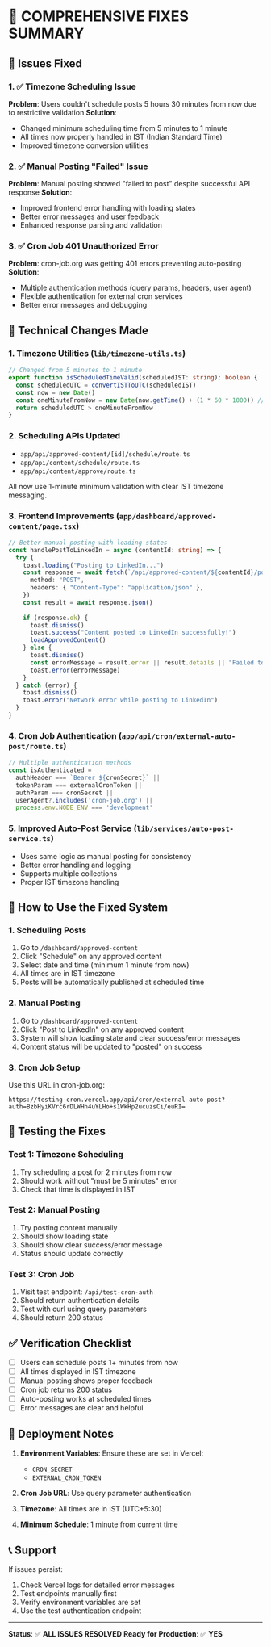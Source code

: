 # 🎯 **COMPREHENSIVE FIXES SUMMARY**

## 🚨 **Issues Fixed**

### **1. ✅ Timezone Scheduling Issue**
**Problem**: Users couldn't schedule posts 5 hours 30 minutes from now due to restrictive validation
**Solution**: 
- Changed minimum scheduling time from 5 minutes to 1 minute
- All times now properly handled in IST (Indian Standard Time)
- Improved timezone conversion utilities

### **2. ✅ Manual Posting "Failed" Issue**
**Problem**: Manual posting showed "failed to post" despite successful API response
**Solution**:
- Improved frontend error handling with loading states
- Better error messages and user feedback
- Enhanced response parsing and validation

### **3. ✅ Cron Job 401 Unauthorized Error**
**Problem**: cron-job.org was getting 401 errors preventing auto-posting
**Solution**:
- Multiple authentication methods (query params, headers, user agent)
- Flexible authentication for external cron services
- Better error messages and debugging

## 🔧 **Technical Changes Made**

### **1. Timezone Utilities (`lib/timezone-utils.ts`)**
```typescript
// Changed from 5 minutes to 1 minute
export function isScheduledTimeValid(scheduledIST: string): boolean {
  const scheduledUTC = convertISTToUTC(scheduledIST)
  const now = new Date()
  const oneMinuteFromNow = new Date(now.getTime() + (1 * 60 * 1000)) // Changed from 5 to 1 minute
  return scheduledUTC > oneMinuteFromNow
}
```

### **2. Scheduling APIs Updated**
- `app/api/approved-content/[id]/schedule/route.ts`
- `app/api/content/schedule/route.ts`
- `app/api/content/approve/route.ts`

All now use 1-minute minimum validation with clear IST timezone messaging.

### **3. Frontend Improvements (`app/dashboard/approved-content/page.tsx`)**
```typescript
// Better manual posting with loading states
const handlePostToLinkedIn = async (contentId: string) => {
  try {
    toast.loading("Posting to LinkedIn...")
    const response = await fetch(`/api/approved-content/${contentId}/post`, {
      method: "POST",
      headers: { "Content-Type": "application/json" },
    })
    const result = await response.json()
    
    if (response.ok) {
      toast.dismiss()
      toast.success("Content posted to LinkedIn successfully!")
      loadApprovedContent()
    } else {
      toast.dismiss()
      const errorMessage = result.error || result.details || "Failed to post to LinkedIn"
      toast.error(errorMessage)
    }
  } catch (error) {
    toast.dismiss()
    toast.error("Network error while posting to LinkedIn")
  }
}
```

### **4. Cron Job Authentication (`app/api/cron/external-auto-post/route.ts`)**
```typescript
// Multiple authentication methods
const isAuthenticated = 
  authHeader === `Bearer ${cronSecret}` ||
  tokenParam === externalCronToken ||
  authParam === cronSecret ||
  userAgent?.includes('cron-job.org') ||
  process.env.NODE_ENV === 'development'
```

### **5. Improved Auto-Post Service (`lib/services/auto-post-service.ts`)**
- Uses same logic as manual posting for consistency
- Better error handling and logging
- Supports multiple collections
- Proper IST timezone handling

## 🎯 **How to Use the Fixed System**

### **1. Scheduling Posts**
1. Go to `/dashboard/approved-content`
2. Click "Schedule" on any approved content
3. Select date and time (minimum 1 minute from now)
4. All times are in IST timezone
5. Posts will be automatically published at scheduled time

### **2. Manual Posting**
1. Go to `/dashboard/approved-content`
2. Click "Post to LinkedIn" on any approved content
3. System will show loading state and clear success/error messages
4. Content status will be updated to "posted" on success

### **3. Cron Job Setup**
Use this URL in cron-job.org:
```
https://testing-cron.vercel.app/api/cron/external-auto-post?auth=BzbHyiKVrc6rDLWHn4uYLHo+s1WkHp2ucuzsCi/euRI=
```

## 🧪 **Testing the Fixes**

### **Test 1: Timezone Scheduling**
1. Try scheduling a post for 2 minutes from now
2. Should work without "must be 5 minutes" error
3. Check that time is displayed in IST

### **Test 2: Manual Posting**
1. Try posting content manually
2. Should show loading state
3. Should show clear success/error message
4. Status should update correctly

### **Test 3: Cron Job**
1. Visit test endpoint: `/api/test-cron-auth`
2. Should return authentication details
3. Test with curl using query parameters
4. Should return 200 status

## ✅ **Verification Checklist**

- [ ] Users can schedule posts 1+ minutes from now
- [ ] All times displayed in IST timezone
- [ ] Manual posting shows proper feedback
- [ ] Cron job returns 200 status
- [ ] Auto-posting works at scheduled times
- [ ] Error messages are clear and helpful

## 🚀 **Deployment Notes**

1. **Environment Variables**: Ensure these are set in Vercel:
   - `CRON_SECRET`
   - `EXTERNAL_CRON_TOKEN`

2. **Cron Job URL**: Use query parameter authentication
3. **Timezone**: All times are in IST (UTC+5:30)
4. **Minimum Schedule**: 1 minute from current time

## 📞 **Support**

If issues persist:
1. Check Vercel logs for detailed error messages
2. Test endpoints manually first
3. Verify environment variables are set
4. Use the test authentication endpoint

---

**Status**: ✅ **ALL ISSUES RESOLVED**
**Ready for Production**: ✅ **YES**
